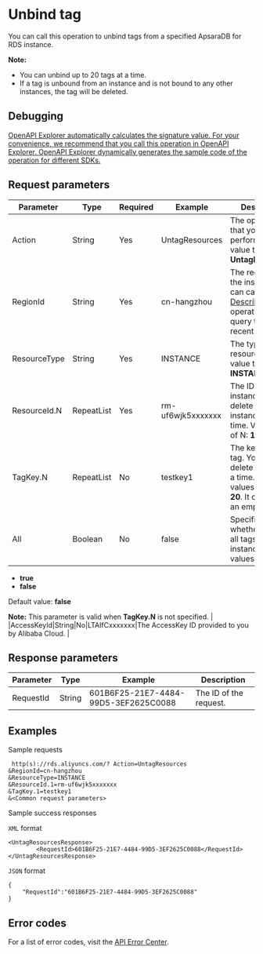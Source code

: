 # Unbind tag

You can call this operation to unbind tags from a specified ApsaraDB for RDS instance.

**Note:**

-   You can unbind up to 20 tags at a time.
-   If a tag is unbound from an instance and is not bound to any other instances, the tag will be deleted.

## Debugging

[OpenAPI Explorer automatically calculates the signature value. For your convenience, we recommend that you call this operation in OpenAPI Explorer. OpenAPI Explorer dynamically generates the sample code of the operation for different SDKs.](https://api.aliyun.com/#product=Rds&api=UntagResources&type=RPC&version=2014-08-15)

## Request parameters

|Parameter|Type|Required|Example|Description|
|---------|----|--------|-------|-----------|
|Action|String|Yes|UntagResources|The operation that you want to perform. Set the value to **UntagResources**. |
|RegionId|String|Yes|cn-hangzhou|The region ID of the instance. You can call the [DescribeRegions](~~26243~~) operation to query the most recent region list. |
|ResourceType|String|Yes|INSTANCE|The type of the resource. Set the value to **INSTANCE**. |
|ResourceId.N|RepeatList|Yes|rm-uf6wjk5xxxxxxx|The ID of the instance. You can delete tags to N instances at a time. Valid values of N: **1** to **50**. |
|TagKey.N|RepeatList|No|testkey1|The key of the tag. You can delete N keys at a time. Valid values of N: **1** to **20**. It cannot be an empty string. |
|All|Boolean|No|false|Specifies whether to delete all tags of the instance. Valid values:

-   **true**
-   **false**

Default value: **false**

**Note:** This parameter is valid when **TagKey.N** is not specified. |
|AccessKeyId|String|No|LTAIfCxxxxxxx|The AccessKey ID provided to you by Alibaba Cloud. |

## Response parameters

|Parameter|Type|Example|Description|
|---------|----|-------|-----------|
|RequestId|String|601B6F25-21E7-4484-99D5-3EF2625C0088|The ID of the request. |

## Examples

Sample requests

```
 http(s)://rds.aliyuncs.com/? Action=UntagResources
&RegionId=cn-hangzhou
&ResourceType=INSTANCE
&ResourceId.1=rm-uf6wjk5xxxxxxx
&TagKey.1=testkey1
&<Common request parameters>
```

Sample success responses

`XML` format

```
<UntagResourcesResponse>
        <RequestId>601B6F25-21E7-4484-99D5-3EF2625C0088</RequestId>
</UntagResourcesResponse>
```

`JSON` format

```
{
	"RequestId":"601B6F25-21E7-4484-99D5-3EF2625C0088"
}
```

## Error codes

For a list of error codes, visit the [API Error Center](https://error-center.alibabacloud.com/status/product/Rds).

